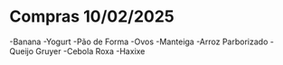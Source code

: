 # Compras 10/02/2025
-Banana 
-Yogurt
-Pão de Forma 
-Ovos
-Manteiga
-Arroz Parborizado 
-Queijo Gruyer
-Cebola Roxa 
-Haxixe 
